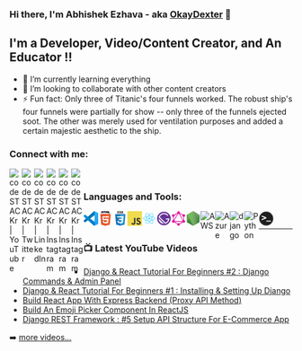 ### Hi there, I'm Abhishek Ezhava - aka [OkayDexter][youtube] 👋

## I'm a Developer, Video/Content Creator, and An Educator !!

- 🔭 I’m currently learning everything 
- 👯 I’m looking to collaborate with other content creators
- ⚡ Fun fact: Only three of Titanic's four funnels worked. The robust ship's four funnels were partially for show -- only three of the funnels ejected soot. The other was merely used for ventilation purposes and added a certain majestic aesthetic to the ship.

### Connect with me:

[<img align="left" alt="codeSTACKr | YouTube" width="22px" src="https://cdn.jsdelivr.net/npm/simple-icons@v3/icons/youtube.svg" />][youtube]
[<img align="left" alt="codeSTACKr | Twitter" width="22px" src="https://cdn.jsdelivr.net/npm/simple-icons@v3/icons/twitter.svg" />][twitter]
[<img align="left" alt="codeSTACKr | LinkedIn" width="22px" src="https://cdn.jsdelivr.net/npm/simple-icons@v3/icons/linkedin.svg" />][linkedin]
[<img align="left" alt="codeSTACKr | Instagram" width="22px" src="https://cdn.jsdelivr.net/npm/simple-icons@v3/icons/instagram.svg" />][instagram]
[<img align="left" alt="codeSTACKr | Instagram" width="22px" src="https://cdn.jsdelivr.net/npm/simple-icons@v3/icons/reddit.svg" />][reddit]
[<img align="left" alt="codeSTACKr | Instagram" width="22px" src="https://cdn.jsdelivr.net/npm/simple-icons@v3/icons/gmail.svg" />][gmail]


<br />

### Languages and Tools:

<img align="left" alt="Visual Studio Code" width="26px" src="https://raw.githubusercontent.com/github/explore/80688e429a7d4ef2fca1e82350fe8e3517d3494d/topics/visual-studio-code/visual-studio-code.png" />
<img align="left" alt="HTML5" width="26px" src="https://raw.githubusercontent.com/github/explore/80688e429a7d4ef2fca1e82350fe8e3517d3494d/topics/html/html.png" />
<img align="left" alt="CSS3" width="26px" src="https://raw.githubusercontent.com/github/explore/80688e429a7d4ef2fca1e82350fe8e3517d3494d/topics/css/css.png" />
<img align="left" alt="JavaScript" width="26px" src="https://raw.githubusercontent.com/github/explore/80688e429a7d4ef2fca1e82350fe8e3517d3494d/topics/javascript/javascript.png" />
<img align="left" alt="React" width="26px" src="https://raw.githubusercontent.com/github/explore/80688e429a7d4ef2fca1e82350fe8e3517d3494d/topics/react/react.png" />
<img align="left" alt="Gatsby" width="26px" src="https://raw.githubusercontent.com/github/explore/e94815998e4e0713912fed477a1f346ec04c3da2/topics/gatsby/gatsby.png" />
<img align="left" alt="GraphQL" width="26px" src="https://raw.githubusercontent.com/github/explore/80688e429a7d4ef2fca1e82350fe8e3517d3494d/topics/graphql/graphql.png" />
<img align="left" alt="Node.js" width="26px" src="https://raw.githubusercontent.com/github/explore/80688e429a7d4ef2fca1e82350fe8e3517d3494d/topics/nodejs/nodejs.png" />
<img align="left" alt="AWS" width="26px" src="https://user-images.githubusercontent.com/29656920/97882104-342b4080-1d49-11eb-9230-6381aa492144.png" />
<img align="left" alt="Azure" width="26px" src="https://user-images.githubusercontent.com/29656920/97882271-72286480-1d49-11eb-9cd6-103da52d39ac.png" />
<img align="left" alt="django" width="26px" src="https://user-images.githubusercontent.com/29656920/97883344-c122c980-1d4a-11eb-9cbe-50dcd89baa79.png" />
<img align="left" alt="Python" width="26px" src="https://user-images.githubusercontent.com/29656920/97880882-b4e93d00-1d47-11eb-9708-d4e6afeecd37.png"/>
<img align="left" alt="Terminal" width="26px" src="https://raw.githubusercontent.com/github/explore/80688e429a7d4ef2fca1e82350fe8e3517d3494d/topics/terminal/terminal.png" />

<br />

---

### 📺 Latest YouTube Videos

<!-- YOUTUBE:START -->
- [Django & React Tutorial For Beginners #2 : Django Commands & Admin Panel](https://youtu.be/4qrN4yRQ_LU)
- [Django & React Tutorial For Beginners #1 : Installing & Setting Up Django](https://youtu.be/6ddkEW0XqS8)
- [Build React App With Express Backend (Proxy API Method)](https://youtu.be/UABrCCp85fo)
- [Build An Emoji Picker Component In ReactJS](https://youtu.be/7U-5bAcXW1U)
- [Django REST Framework : #5 Setup API Structure For E-Commerce App](https://youtu.be/ux5T8nlgHO8)
<!-- YOUTUBE:END -->

➡️ [more videos...](https://youtube.com/okaydexter)


[twitter]: https://twitter.com/techstud101
[youtube]: https://youtube.com/okaydexter
[instagram]: https://www.instagram.com/okay__dexter/
[linkedin]:https://www.linkedin.com/in/abhishek-ezhava-477286146/
[reddit]:https://www.reddit.com/user/okaydexter
[gmail]:https://mail.google.com/mail/u/0/?view=cm&fs=1&to=okdexter94@gmail.com&tf=1
[reactplaylist]: https://www.youtube.com/watch?v=kjg0ZUDjRmQ&list=PL6yy_CdpgQmWEx71ep0qF3IqlPA0Qv1S4
